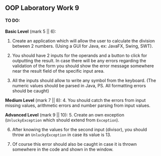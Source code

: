 ## OOP Laboratory Work 9

#### TO DO:

**Basic Level** (mark 5 || 6):
1. Create an application which will allow the user to calculate the division between 2 numbers. (Using a GUI for Java, ex: JavaFX, Swing, SWT).

2. You should have 2 inputs for the operands and a button to click for outputting the result. In case there will be any errors regarding the validation of the form you should show the error message somewhere near the result field of the specific input area.

3. All the inputs should allow to write any symbol from the keyboard. (The numeric values should be parsed in Java, PS. All formatting errors should be caught)

**Medium Level** (mark 7 || 8):
4. You should catch the errors from input missing values, arithmetic errors and number parsing from input values.

**Advanced Level** (mark 9 || 10):
5. Create an own exception (`UnluckyException` which should extend from `Exception`).

6. After knowing the values for the second input (divisor), you should throw an `UnluckyException` in case its value is 13.

7. Of course this error should also be caught in case it is thrown somewhere in the code and shown in the window.
